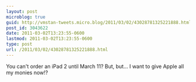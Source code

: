 ```yaml
---
layout: post
microblog: true
guid: http://vmstan-tweets.micro.blog/2011/03/02/43028781325221888.html
post_id: 3043622
date: 2011-03-02T13:23:55-0600
lastmod: 2011-03-02T13:23:55-0600
type: post
url: /2011/03/02/43028781325221888.html
---
```

You can't order an iPad 2 until March 11? But, but... I want to give Apple all my monies now!?
